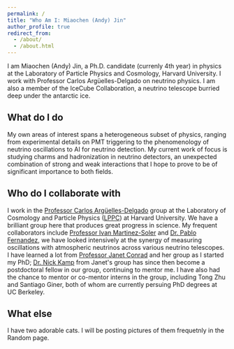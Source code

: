 ```yaml
---
permalink: /
title: "Who Am I: Miaochen (Andy) Jin"
author_profile: true
redirect_from: 
  - /about/
  - /about.html
---
```


I am Miaochen (Andy) Jin, a Ph.D. candidate (currenly 4th year) in physics at the Laboratory of Particle Physics and Cosmology, Harvard University. I work with Professor Carlos Argüelles-Delgado on neutrino physics. I am also a member of the IceCube Collaboration, a neutrino telescope burried deep under the antarctic ice. 

## What do I do

My own areas of interest spans a heterogeneous subset of physics, ranging from experimental details on PMT triggering to the phenomenology of neutrino oscillations to AI for neutrino detection. My current work of focus is studying charms and hadronization in neutrino detectors, an unexpected combination of strong and weak interactions that I hope to prove to be of significant importance to both fields.

## Who do I collaborate with

I work in the [Professor Carlos Argüelles-Delgado](https://lppc.physics.harvard.edu/people/carlos-argüelles) group at the Laboratory of Cosmology and Particle Physics ([LPPC](https://lppc.physics.harvard.edu)) at Harvard University. We have a brilliant group here that produces great progress in science.
My frequent collaborators include [Professor Ivan Martinez-Soler](https://www.durham.ac.uk/staff/ivan-j-martinez-soler/) and [Dr. Pablo Fernandez](https://dipc.ehu.eus/en/dipc/people/post-doctoral-researchers/pablo-fernandez-menendez), we have looked intensively at the synergy of measuring oscillations with atmospheric neutrinos across various neutrino telescopes. 
I have learned a lot from [Professor Janet Conrad](https://physics.mit.edu/faculty/janet-conrad/) and her group as I started my PhD; [Dr. Nick Kamp](https://lppc.physics.harvard.edu/people/nicholas-kamp) from Janet's group has since then become a postdoctoral fellow in our group, continuing to mentor me.
I have also had the chance to mentor or co-mentor interns in the group, including Tong Zhu and Santiago Giner, both of whom are currently persuing PhD degrees at UC Berkeley.

## What else

I have two adorable cats. I will be posting pictures of them frequetnly in the Random page.